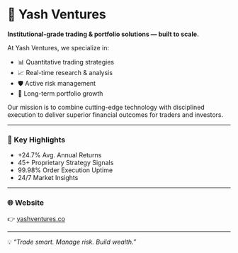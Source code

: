 # 🚀 Yash Ventures

**Institutional-grade trading & portfolio solutions — built to scale.**  

At Yash Ventures, we specialize in:  
- 📊 Quantitative trading strategies  
- 📈 Real-time research & analysis  
- 🛡️ Active risk management  
- 🤝 Long-term portfolio growth  

Our mission is to combine cutting-edge technology with disciplined execution to deliver superior financial outcomes for traders and investors.  

---

### 🔑 Key Highlights
- +24.7% Avg. Annual Returns  
- 45+ Proprietary Strategy Signals  
- 99.98% Order Execution Uptime  
- 24/7 Market Insights  

---

### 🌐 Website  
👉 [yashventures.co](https://yashventures.co)  

---

💡 *“Trade smart. Manage risk. Build wealth.”*